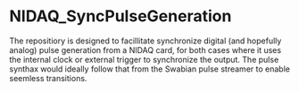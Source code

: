 # NIDAQ_SyncPulseGeneration
The repositiory is designed to facillitate synchronize digital (and hopefully analog) pulse generation from a NIDAQ card, for both cases where it uses the internal clock or external trigger to synchronize the output. The pulse synthax would ideally follow that from the Swabian pulse streamer to enable seemless transitions.
